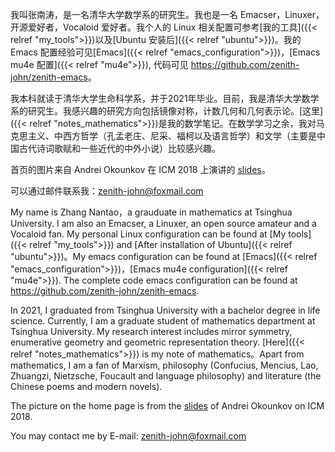 我叫张南涛，是一名清华大学数学系的研究生。我也是一名 Emacser，Linuxer，开源爱好者，Vocaloid 爱好者。我个人的 Linux 相关配置可参考[我的工具]({{< relref "my_tools">}})以及[Ubuntu 安装后]({{< relref "ubuntu">}})。我的 Emacs 配置经验可见[Emacs]({{< relref "emacs_configuration">}})，[Emacs mu4e 配置]({{< relref "mu4e">}}), 代码可见 <https://github.com/zenith-john/zenith-emacs>。

我本科就读于清华大学生命科学系，并于2021年毕业。目前，我是清华大学数学系的研究生。我感兴趣的研究方向包括镜像对称，计数几何和几何表示论。[这里]({{< relref "notes_mathematics">}})是我的数学笔记。在数学学习之余，我对马克思主义、中西方哲学（孔孟老庄、尼采、福柯以及语言哲学）和文学（主要是中国古代诗词歌赋和一些近代的中外小说）比较感兴趣。

首页的图片来自 Andrei Okounkov 在 ICM 2018 上演讲的 [slides](http://www.math.columbia.edu/%7Eokounkov/icm.pdf)。

可以通过邮件联系我：[zenith-john@foxmail.com](mailto:zenith-john/foxmail.com)

My name is Zhang Nantao，a grauduate in mathematics at Tsinghua University. I am also an Emacser, a Linuxer, an open source amateur and a Vocaloid fan. My personal Linux configuration can be found at [My tools]({{< relref "my_tools">}}) and [After installation of Ubuntu]({{< relref "ubuntu">}})。My emacs configuration can be found at [Emacs]({{< relref "emacs_configuration">}})，[Emacs mu4e configuration]({{< relref "mu4e">}}). The complete code emacs configuration can be found at <https://github.com/zenith-john/zenith-emacs>. 

In 2021, I graduated from Tsinghua University with a bachelor degree in life science. Currently, I am a graduate student of mathematics department at Tsinghua University. My research interest includes mirror symmetry, enumerative geometry and geometric representation theory. [Here]({{< relref "notes_mathematics">}}) is my note of mathematics。Apart from mathematics, I am a fan of Marxism, philosophy (Confucius, Mencius, Lao, Zhuangzi, Nietzsche, Foucault and language philosophy) and literature (the Chinese poems and modern novels).

The picture on the home page is from the
[slides](http://www.math.columbia.edu/%7Eokounkov/icm.pdf) of Andrei Okounkov on ICM 2018.

You may contact me by E-mail: [zenith-john@foxmail.com](mailto:zenith-john/foxmail.com)

